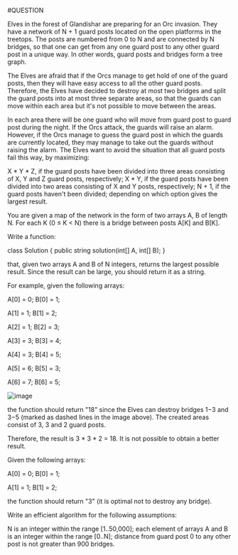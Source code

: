 #QUESTION

Elves in the forest of Glandishar are preparing for an Orc invasion. They have a network of N + 1 guard posts located on the open platforms in the treetops. The posts are numbered from 0 to N and are connected by N bridges, so that one can get from any one guard post to any other guard post in a unique way. In other words, guard posts and bridges form a tree graph.

The Elves are afraid that if the Orcs manage to get hold of one of the guard posts, then they will have easy access to all the other guard posts. Therefore, the Elves have decided to destroy at most two bridges and split the guard posts into at most three separate areas, so that the guards can move within each area but it's not possible to move between the areas.

In each area there will be one guard who will move from guard post to guard post during the night. If the Orcs attack, the guards will raise an alarm. However, if the Orcs manage to guess the guard post in which the guards are currently located, they may manage to take out the guards without raising the alarm. The Elves want to avoid the situation that all guard posts fail this way, by maximizing:

X * Y * Z, if the guard posts have been divided into three areas consisting of X, Y and Z guard posts, respectively; X * Y, if the guard posts have been divided into two areas consisting of X and Y posts, respectively; N + 1, if the guard posts haven't been divided; depending on which option gives the largest result.

You are given a map of the network in the form of two arrays A, B of length N. For each K (0 ≤ K < N) there is a bridge between posts A[K] and B[K].

Write a function:

class Solution { public string solution(int[] A, int[] B); }

that, given two arrays A and B of N integers, returns the largest possible result. Since the result can be large, you should return it as a string.

For example, given the following arrays:

A[0] = 0; B[0] = 1;

A[1] = 1; B[1] = 2;

A[2] = 1; B[2] = 3;

A[3] = 3; B[3] = 4;

A[4] = 3; B[4] = 5;

A[5] = 6; B[5] = 3;

A[6] = 7; B[6] = 5;

![image](https://github.com/irissmart/jane-ihanacho/assets/142328274/271eb0c3-4661-4ab9-a0c9-341d8b0f73f3)

the function should return "18" since the Elves can destroy bridges 1−3 and 3−5 (marked as dashed lines in the image above). The created areas consist of 3, 3 and 2 guard posts.

Therefore, the result is 3 * 3 * 2 = 18. It is not possible to obtain a better result.

Given the following arrays:

A[0] = 0; B[0] = 1;

A[1] = 1; B[1] = 2;

the function should return "3" (it is optimal not to destroy any bridge).

Write an efficient algorithm for the following assumptions:

N is an integer within the range [1..50,000]; each element of arrays A and B is an integer within the range [0..N]; distance from guard post 0 to any other post is not greater than 900 bridges.
